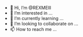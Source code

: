 - 👋 Hi, I’m @REXMElll
- 👀 I’m interested in ...
- 🌱 I’m currently learning ...
- 💞️ I’m looking to collaborate on ...
- 📫 How to reach me ...

<!---
REXMElll/REXMElll is a ✨ special ✨ repository because its `README.md` (this file) appears on your GitHub profile.
You can click the Preview link to take a look at your changes.
--->

